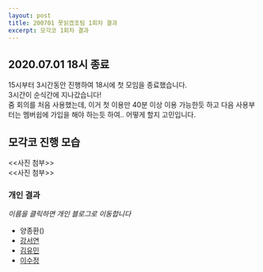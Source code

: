```yaml
---
layout: post
title: 200701 못읽겠조팀 1회차 결과
excerpt: 모각코 1회차 결과
---
```

## 2020.07.01 18시 종료
15시부터 3시간동안 진행하여 18시에 첫 모임을 종료했습니다.  
3시간이 순식간에 지나갔습니다!  
줌 회의를 처음 사용했는데, 이거 첫 이용만 40분 이상 이용 가능한듯 하고 다음 사용부터는 멤버쉽에 가입을 해야 하는듯 하여.. 어떻게 할지 고민입니다.  

## 모각코 진행 모습
<<사진 첨부>>  
<<사진 첨부>>  

### 개인 결과
*이름을 클릭하면 개인 블로그로 이동합니다*  
- 양종환()  
- [강서연](https://yonniii.github.io/mogakco/mogakco-0102/)
- [김유민](https://yam-cha.tistory.com/58)
- [이수정](https://realcrystal.github.io/mogacko/2020/07/01/mgk_01_b.html)
